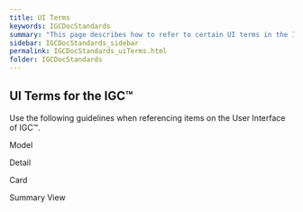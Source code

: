 ```yaml
---
title: UI Terms
keywords: IGCDocStandards
summary: "This page describes how to refer to certain UI terms in the IGC help."
sidebar: IGCDocStandards_sidebar
permalink: IGCDocStandards_uiTerms.html
folder: IGCDocStandards
---
```

UI Terms for the IGC™
---------------------

Use the following guidelines when referencing items on the User
Interface of IGC™.

Model

Detail

Card

Summary View
